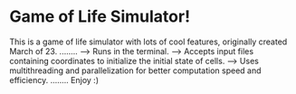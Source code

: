 # Game of Life Simulator!
This is a game of life simulator with lots of cool features, originally created March of 23.
........
 --> Runs in the terminal.
 --> Accepts input files containing coordinates to initialize the initial state of cells.
 --> Uses multithreading and parallelization for better computation speed and efficiency.
........
Enjoy :)

